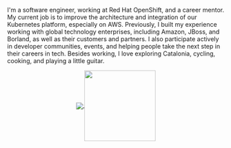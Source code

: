 I'm a software engineer, working at Red Hat OpenShift, and a career mentor. My current job is to improve the architecture and integration of our Kubernetes platform, especially on AWS. Previously, I built my experience working with global technology enterprises, including Amazon, JBoss, and Borland, as well as their customers and partners.
I also participate actively in developer communities, events, and helping people take the next step in their careers in tech.  Besides working, I love exploring Catalonia, cycling, cooking, and playing a little guitar.

<p align="center">
  <a href="https://github.com/faermanj?tab=repositories">
    <img
      align="center"
      src="https://github-readme-stats.vercel.app/api/top-langs/?username=faermanj&layout=compact&size_weight=0&count_weight=1"
    />
  </a>
  <a href="https://github.com/faermanj?tab=repositories">
    <img
      align="center"
      height="165"
      src="https://github-readme-stats.vercel.app/api?username=faermanj&count_private=true&show_icons=true&custom_title=Github%20Status&hide=issues"
    />
  </a>
